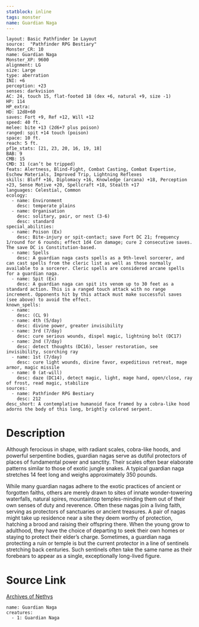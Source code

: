 ```yaml
---
statblock: inline
tags: monster
name: Guardian Naga
---
```

```statblock
layout: Basic Pathfinder 1e Layout
source:  "Pathfinder RPG Bestiary"
Monster_CR: 10
name: Guardian Naga
Monster_XP: 9600
alignment: LG
size: Large
type: aberration
INI: +6
perception: +23
senses: darkvision
AC: 24, touch 15, flat-footed 18 (dex +6, natural +9, size -1)
HP: 114
HP_extra: 
HD: 12d8+60
saves: Fort +9, Ref +12, Will +12
speed: 40 ft.
melee: bite +13 (2d6+7 plus poison)
ranged: spit +14 touch (poison)
space: 10 ft.
reach: 5 ft.
pf1e_stats: [21, 23, 20, 16, 19, 18]
BAB: 9
CMB: 15
CMD: 31 (can’t be tripped)
feats: Alertness, Blind-Fight, Combat Casting, Combat Expertise, Eschew Materials, Improved Trip, Lightning Reflexes
skills: Bluff +16, Diplomacy +16, Knowledge (arcana) +18, Perception +23, Sense Motive +20, Spellcraft +18, Stealth +17
languages: Celestial, Common
ecology:
  - name: Environment
    desc: temperate plains
  - name: Organisation
    desc: solitary, pair, or nest (3-6)
    desc: standard
special_abilities:
  - name: Poison (Ex)
    desc: Bite-injury or spit-contact; save Fort DC 21; frequency 1/round for 6 rounds; effect 1d4 Con damage; cure 2 consecutive saves. The save DC is Constitution-based.
  - name: Spells
    desc: A guardian naga casts spells as a 9th-level sorcerer, and can cast spells from the cleric list as well as those normally available to a sorcerer. Cleric spells are considered arcane spells for a guardian naga.
  - name: Spit (Ex)
    desc: A guardian naga can spit its venom up to 30 feet as a standard action. This is a ranged touch attack with no range increment. Opponents hit by this attack must make successful saves (see above) to avoid the effect.
known_spells:
  - name:
    desc: (CL 9)
  - name: 4th (5/day)
    desc: divine power, greater invisibility
  - name: 3rd (7/day)
    desc: cure serious wounds, dispel magic, lightning bolt (DC17)
  - name: 2nd (7/day)
    desc: detect thoughts (DC16), lesser restoration, see invisibility, scorching ray
  - name: 1st (7/day)
    desc: cure light wounds, divine favor, expeditious retreat, mage armor, magic missile
  - name: 0 (at-will)
    desc: daze (DC14), detect magic, light, mage hand, open/close, ray of frost, read magic, stabilize
sources:
  - name: Pathfinder RPG Bestiary
    desc: 212
desc_short: A contemplative humanoid face framed by a cobra-like hood adorns the body of this long, brightly colored serpent.
```
# Description
Although ferocious in shape, with radiant scales, cobra-like hoods, and powerful serpentine bodies, guardian nagas serve as dutiful protectors of places of fundamental power and sanctity. Their scales often bear elaborate patterns similar to those of exotic jungle snakes. A typical guardian naga stretches 14 feet long and weighs approximately 350 pounds.

While many guardian nagas adhere to the exotic practices of ancient or forgotten faiths, others are merely drawn to sites of innate wonder-towering waterfalls, natural spires, mountaintop temples-minding them out of their own senses of duty and reverence. Often these nagas join a living faith, serving as protectors of sanctuaries or ancient treasures. A pair of nagas might take up residence near a site they deem worthy of protection, hatching a brood and raising their offspring there. When the young grow to adulthood, they have the choice of departing to seek their own homes or staying to protect their elder’s charge. Sometimes, a guardian naga protecting a ruin or temple is but the current protector in a line of sentinels stretching back centuries. Such sentinels often take the same name as their forebears to appear as a single, exceptionally long-lived figure.
# Source Link
[Archives of Nethys](https://aonprd.com/MonsterDisplay.aspx?ItemName=Guardian%20Naga)
```encounter-table
name: Guardian Naga
creatures:
  - 1: Guardian Naga
```
